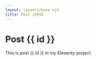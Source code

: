 ```yaml
---
layout: layouts/base.njk
title: Post 14958
---
```


# Post {{ id }}

This is post {{ id }} in my Eleventy project.
